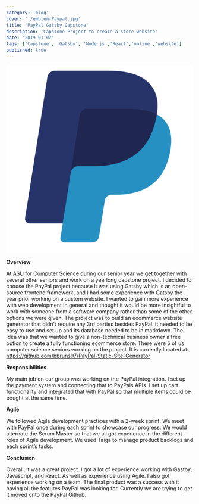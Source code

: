 ```yaml
---
category: 'blog'
cover: './emblem-Paypal.jpg'
title: 'PayPal Gatsby Capstone'
description: 'Capstone Project to create a store website'
date: '2019-01-07'
tags: ['Capstone', 'Gatsby', 'Node.js','React','online','website']
published: true
---
```



![](./emblem-Paypal.jpg)

**Overview**

At ASU for Computer Science during our senior year we get together with several other seniors and work on a yearlong capstone project. I decided to choose the PayPal project because it was using Gatsby which is an open-source frontend framework, and I had some experience with Gatsby the year prior working on a custom website. I wanted to gain more experience with web development in general and thought it would be more insightful to work with someone from a software company rather than some of the other options we were given. 
The project was to build an ecommerce website generator that didn’t require any 3rd parties besides PayPal. It needed to be easy to use and set up and its database needed to be in markdown. The idea was that we wanted to give a non-technical business owner a free option to create a fully functioning ecommerce store. There were 5 of us computer science seniors working on the project. 
It is currently located at: https://github.com/bbruns97/PayPal-Static-Site-Generator

**Responsibilities**

My main job on our group was working on the PayPal integration. I set up the payment system and connecting that to PayPals APIs. I set up cart functionality and integrated that with PayPal so that multiple items could be bought at the same time. 

**Agile**

We followed Agile development practices with a 2-week sprint. We meet with PayPal once during each sprint to showcase our progress. We would alternate the Scrum Master so that we all got experience in the different roles of Agile development. We used Taiga to manage product backlogs and each sprint’s tasks. 

**Conclusion**

Overall, it was a great project. I got a lot of experience working with Gastby, Javascript, and React. As well as experience using Agile. I also got experience working on a team. The final product was a success with it having all the features PayPal was looking for. Currently we are trying to get it moved onto the PayPal Github. 
